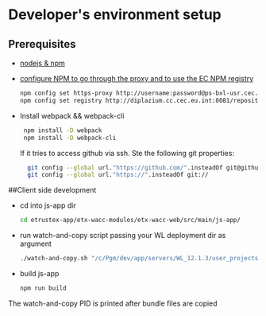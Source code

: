 # Developer's environment setup


## Prerequisites
 - [nodejs & npm][pre_1_url] 
 
 - [configure NPM to go through the proxy and to use the EC NPM registry][pre_2_url]
     ```sh
     npm config set https-proxy http://username:password@ps-bxl-usr.cec.eu.int:8012
     npm config set registry http://diplazium.cc.cec.eu.int:8081/repository/npm-all/
    ```
 - Install webpack && webpack-cli
     ```sh
      npm install -D webpack
      npm install -D webpack-cli
     ```
     If it tries to access github via ssh. Ste the following git properties:
     ```sh
       git config --global url."https://github.com/".insteadOf git@github.com:
       git config --global url."https://".insteadOf git://
      ```
    
    
 ##Client side development
 - cd into js-app dir 
    ```sh 
    cd etrustex-app/etx-wacc-modules/etx-wacc-web/src/main/js-app/
    ```
 - run watch-and-copy script passing your WL deployment dir as argument
    ```sh
    ./watch-and-copy.sh "/c/Pgm/dev/app/servers/WL_12.1.3/user_projects/domains/ETRUSTEX_WEB/servers/AdminServer/tmp/_WL_user/etrustex-assembler-webapp_ear_exploded/4k6ml8/war" &
    ```
 - build js-app
    ```sh
    npm run build
    ```
  The watch-and-copy PID is printed after bundle files are copied
    
[pre_1_url]: <https://webgate.ec.europa.eu/fpfis/wikis/display/eUI/00.+Prerequisites#id-00.Prerequisites-Step1:installNodeJS&NPM>
[pre_2_url]: <https://webgate.ec.europa.eu/fpfis/wikis/display/eUI/00.+Prerequisites#id-00.Prerequisites-Step2:configureNPMtogothroughtheproxyandtousetheECNPMregistry>
